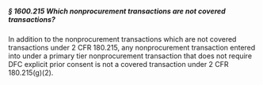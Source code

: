 ##### § 1600.215 Which nonprocurement transactions are not covered transactions? #####

In addition to the nonprocurement transactions which are not covered transactions under 2 CFR 180.215, any nonprocurement transaction entered into under a primary tier nonprocurement transaction that does not require DFC explicit prior consent is not a covered transaction under 2 CFR 180.215(g)(2).